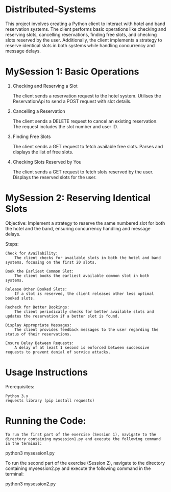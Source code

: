 # Distributed-Systems



This project involves creating a Python client to interact with hotel and band reservation systems. The client performs basic operations like checking and reserving slots, cancelling reservations, finding free slots, and checking slots reserved by the user. Additionally, the client implements a strategy to reserve identical slots in both systems while handling concurrency and message delays.
# MySession 1: Basic Operations

1. Checking and Reserving a Slot

    The client sends a reservation request to the hotel system.
    Utilises the ReservationApi to send a POST request with slot details.

2. Cancelling a Reservation

    The client sends a DELETE request to cancel an existing reservation.
    The request includes the slot number and user ID.

3. Finding Free Slots

    The client sends a GET request to fetch available free slots.
    Parses and displays the list of free slots.

4. Checking Slots Reserved by You

    The client sends a GET request to fetch slots reserved by the user.
    Displays the reserved slots for the user.

 # MySession 2: Reserving Identical Slots

Objective:
Implement a strategy to reserve the same numbered slot for both the hotel and the band, ensuring concurrency handling and message delays.

Steps:

    Check for Availability:
        The client checks for available slots in both the hotel and band systems, focusing on the first 20 slots.

    Book the Earliest Common Slot:
        The client books the earliest available common slot in both systems.

    Release Other Booked Slots:
        If a slot is reserved, the client releases other less optimal booked slots.

    Recheck for Better Bookings:
        The client periodically checks for better available slots and updates the reservation if a better slot is found.

    Display Appropriate Messages:
        The client provides feedback messages to the user regarding the status of their reservations.

    Ensure Delay Between Requests:
        A delay of at least 1 second is enforced between successive requests to prevent denial of service attacks.

# Usage Instructions

Prerequisites:

    Python 3.x
    requests library (pip install requests)
# Running the Code:

    To run the first part of the exercise (Session 1), navigate to the directory containing mysession1.py and execute the following command in the terminal:

python3 mysession1.py

To run the second part of the exercise (Session 2), navigate to the directory containing mysession2.py and execute the following command in the terminal:

python3 mysession2.py
